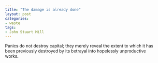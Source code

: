 ```yaml
---
title: "The damage is already done"
layout: post
categories:
- waste
tags:
- John Stuart Mill
---
```


Panics do not destroy capital; they merely reveal the extent to which it has been previously destroyed by its betrayal into hopelessly unproductive works.